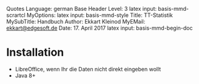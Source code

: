 Quotes Language:		german
Base Header Level:	3
latex input:				basis-mmd-scrartcl
MyOptions:
latex input:				basis-mmd-style
Title:							TT-Statistik
MySubTitle:					Handbuch
Author:							Ekkart Kleinod
MyEMail:						ekkart@edgesoft.de
Date:								17. April 2017
latex input:				basis-mmd-begin-doc

<!-- \maketitle -->

<!-- \tableofcontents -->

<!-- \cleardoublepage -->
# Installation

- LibreOffice, wenn Ihr die Daten nicht direkt eingeben wollt
- Java 8+

